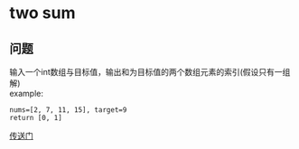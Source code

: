 # two sum
## 问题
输入一个int数组与目标值，输出和为目标值的两个数组元素的索引(假设只有一组解)  
example:
```
nums=[2, 7, 11, 15], target=9
return [0, 1]
```

[传送门](https://leetcode.com/problems/two-sum/description/)